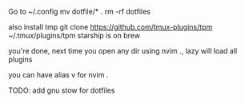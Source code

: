 Go to ~/.config
mv dotfile/* .
rm -rf dotfiles

also install tmp 
git clone https://github.com/tmux-plugins/tpm ~/.tmux/plugins/tpm
starship is on brew

you're done, next time you open any dir using nvim ., lazy will load all plugins

you can have alias v for nvim .

TODO: add gnu stow for dotfiles
